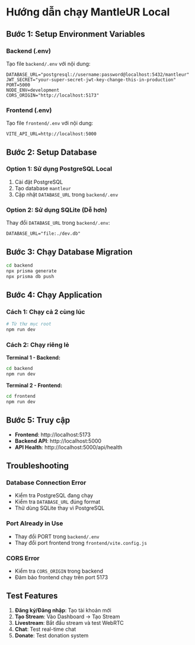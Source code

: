 # Hướng dẫn chạy MantleUR Local

## Bước 1: Setup Environment Variables

### Backend (.env)
Tạo file `backend/.env` với nội dung:
```env
DATABASE_URL="postgresql://username:password@localhost:5432/mantleur"
JWT_SECRET="your-super-secret-jwt-key-change-this-in-production"
PORT=5000
NODE_ENV=development
CORS_ORIGIN="http://localhost:5173"
```

### Frontend (.env)
Tạo file `frontend/.env` với nội dung:
```env
VITE_API_URL=http://localhost:5000
```

## Bước 2: Setup Database

### Option 1: Sử dụng PostgreSQL Local
1. Cài đặt PostgreSQL
2. Tạo database `mantleur`
3. Cập nhật `DATABASE_URL` trong `backend/.env`

### Option 2: Sử dụng SQLite (Dễ hơn)
Thay đổi `DATABASE_URL` trong `backend/.env`:
```env
DATABASE_URL="file:./dev.db"
```

## Bước 3: Chạy Database Migration

```bash
cd backend
npx prisma generate
npx prisma db push
```

## Bước 4: Chạy Application

### Cách 1: Chạy cả 2 cùng lúc
```bash
# Từ thư mục root
npm run dev
```

### Cách 2: Chạy riêng lẻ

**Terminal 1 - Backend:**
```bash
cd backend
npm run dev
```

**Terminal 2 - Frontend:**
```bash
cd frontend
npm run dev
```

## Bước 5: Truy cập

- **Frontend**: http://localhost:5173
- **Backend API**: http://localhost:5000
- **API Health**: http://localhost:5000/api/health

## Troubleshooting

### Database Connection Error
- Kiểm tra PostgreSQL đang chạy
- Kiểm tra `DATABASE_URL` đúng format
- Thử dùng SQLite thay vì PostgreSQL

### Port Already in Use
- Thay đổi PORT trong `backend/.env`
- Thay đổi port frontend trong `frontend/vite.config.js`

### CORS Error
- Kiểm tra `CORS_ORIGIN` trong backend
- Đảm bảo frontend chạy trên port 5173

## Test Features

1. **Đăng ký/Đăng nhập**: Tạo tài khoản mới
2. **Tạo Stream**: Vào Dashboard → Tạo Stream
3. **Livestream**: Bắt đầu stream và test WebRTC
4. **Chat**: Test real-time chat
5. **Donate**: Test donation system




















